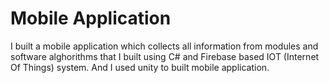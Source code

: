 # Mobile Application

I built a mobile application which collects all information from modules and software alghorithms that I built using C# and Firebase based IOT (Internet Of Things) system. And I used unity to built mobile application.